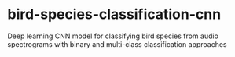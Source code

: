 # bird-species-classification-cnn
Deep learning CNN model for classifying bird species from audio spectrograms with binary and multi-class classification approaches
